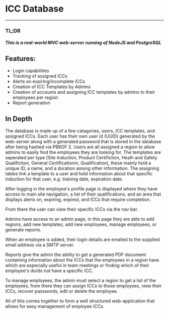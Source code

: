 # ICC Database

---

### TL;DR

##### This is a real-world MVC web-server running of NodeJS and PostgreSQL

## Features:

- Login capabilities
- Tracking of assigned ICCs
- Alerts on expiring/incomplete ICCs
- Creation of ICC Templates by Admins
- Creation of accounts and assigning ICC templates by admins to their employees per region
- Report generation

## In Depth

The database is made up of a few catagories, users, ICC templates, and assigned ICCs.
Each user has their own user id (UUID) generated by the web-server along with a generated password that is stored in the database after being hashed via PBKDF 2.
Users are all assigned a region to allow admins to easily find the employees they are looking for.
The templates are seperated per type (Site Induction, Product Certifiction, Healh and Safety Qualifiction, General Certificationm, Qualification), these mainly hold a unique ID, a name, and a duration among other information.
The assigning tables link a template to a user and hold information about that specific induction for that user, e.g. training date, expiration date.

After logging in the employee's profile page is displayed where they have access to main site navigation, a list of their qualifications, and an area that displays alerts on, expiring, expired, and ICCs that require completion.

From there the user can view their specific ICCs via the nav bar.

Admins have access to an admin page, in this page they are able to add regions, add new templates, add new employees, manage employees, or generate reports.

When an employee is added, their login details are emailed to the supplied email address via a SMTP server.

Reports give the admin the ability to get a generated PDF document containing information about the ICCs that the employees in a region have which are especially useful in team meetings or finding which of their employee's do/do not have a specific ICC.

To manage employees, the admin must select a region to get a list of the employees, from there they can assign ICCs to those employees, view their ICCs, recover passwords, edit or delete the employee.

All of this comes together to form a well structured web-application that allows for easy management of employee ICCs.
